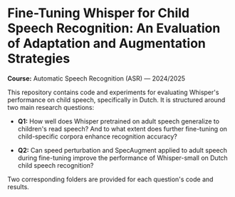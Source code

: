 # Fine-Tuning Whisper for Child Speech Recognition: An Evaluation of Adaptation and Augmentation Strategies

**Course:** Automatic Speech Recognition (ASR) — 2024/2025

This repository contains code and experiments for evaluating Whisper's performance on child speech, specifically in Dutch. It is structured around two main research questions:

- **Q1:** How well does Whisper pretrained on adult speech generalize to children's read speech? And to what extent does further fine-tuning on child-specific corpora enhance recognition accuracy?

- **Q2:** Can speed perturbation and SpecAugment applied to adult speech during fine-tuning improve the performance of Whisper-small on Dutch child speech recognition?

Two corresponding folders are provided for each question's code and results.
